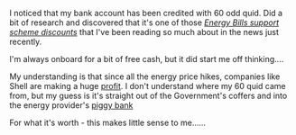 I noticed that my bank account has been credited with 60 odd quid. Did a bit of research and discovered that it's one of those 
[_Energy Bills support scheme discounts_](https://www.gov.uk/guidance/getting-the-energy-bills-support-scheme-discount "AKA The Government have some free cash scheme. Let's not means test it. The rich need to feel loved as well!") that I've been reading so much about in the news just recently.

I'm always onboard for a bit of free cash, but it did start me off thinking....

My understanding is that since all the energy price hikes, companies like Shell are making a huge 
[profit](https://www.offshore-energy.biz/huge-profits-for-shell-due-to-high-oil-and-gas-prices/ "Help the poor share holders!"). I don't understand where my 60 quid came from, but my guess is it's straight out of the Government's coffers and into the energy provider's [piggy bank](https://en.wikipedia.org/wiki/Piggy_bank "11.5 billion dollars. It's not your average piggy bank!")

For what it's worth - this makes little sense to me......
